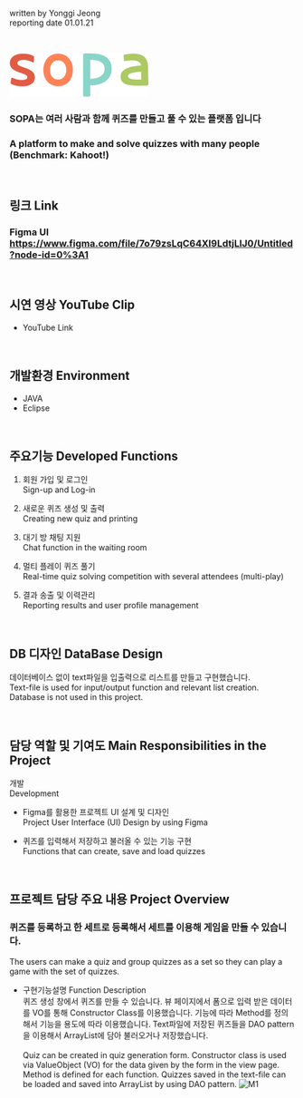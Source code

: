 
written by Yonggi Jeong<br>
reporting date 01.01.21

&nbsp;

![SOPA](/web/psd/sopa.png)

### SOPA는 여러 사람과 함께 퀴즈를 만들고 풀 수 있는 플랫폼 입니다
### A platform to make and solve quizzes with many people (Benchmark: Kahoot!) 

&nbsp;

## 링크 Link
### Figma UI https://www.figma.com/file/7o79zsLqC64Xl9LdtjLlJ0/Untitled?node-id=0%3A1

&nbsp;

## 시연 영상 YouTube Clip
* YouTube Link

&nbsp;

## 개발환경 Environment
* JAVA
* Eclipse

&nbsp;

## 주요기능 Developed Functions
1. 회원 가입 및 로그인
<br>Sign-up and Log-in

2. 새로운 퀴즈 생성 및 출력
<br>Creating new quiz and printing

3. 대기 방 채팅 지원
<br>Chat function in the waiting room

4. 멀티 플레이 퀴즈 풀기
<br>Real-time quiz solving competition with several attendees (multi-play)<br>

5. 결과 송출 및 이력관리
<br>Reporting results and user profile management<br>

&nbsp;

## DB 디자인 DataBase Design
데이터베이스 없이 text파일을 입출력으로 리스트를 만들고 구현했습니다.
<br>Text-file is used for input/output function and relevant list creation.  
Database is not used in this project.

&nbsp;

## 담당 역할 및 기여도 Main Responsibilities in the Project
개발 
<br>Development 

- Figma를 활용한 프로젝트 UI 설계 및 디자인
<br>Project User Interface (UI) Design by using Figma

- 퀴즈를 입력해서 저장하고 불러올 수 있는 기능 구현
<br>Functions that can create, save and load quizzes

&nbsp;

## 프로젝트 담당 주요 내용 Project Overview

### 퀴즈를 등록하고 한 세트로 등록해서 세트를 이용해 게임을 만들 수 있습니다.
The users can make a quiz and group quizzes as a set so they can play a game with the set of quizzes.

* 구현기능설명 Function Description
<br>퀴즈 생성 창에서 퀴즈를 만들 수 있습니다. 
뷰 페이지에서 폼으로 입력 받은 데이터를 VO를 통해 Constructor Class를 이용했습니다.
기능에 따라 Method를 정의해서 기능을 용도에 따라 이용했습니다.
Text파일에 저장된 퀴즈들을 DAO pattern을 이용해서 ArrayList에 담아 불러오거나 저장했습니다. 
<br><br>Quiz can be created in quiz generation form. 
Constructor class is used via ValueObject (VO) for the data given by the form in the view page.
Method is defined for each function. 
Quizzes saved in the text-file can be loaded and saved into ArrayList by using DAO pattern.
![M1](/web/psd/M1.jpg)
